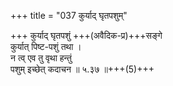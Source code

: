 +++
title = "037 कुर्याद् घृतपशुम्"

+++
कुर्याद् घृतपशुं +++(अवैदिक-प्र)+++सङ्गे  
कुर्यात् पिष्ट-पशुं तथा ।  
न त्व् एव तु वृथा हन्तुं  
पशुम् इच्छेत् कदाचन  ॥ ५.३७ ॥+++(5)+++